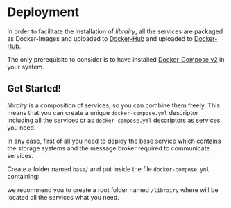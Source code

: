 # Deployment

In order to facilitate the installation of *librairy*, all the services are packaged as Docker-Images and uploaded to [Docker-Hub](https://hub.docker.com/u/librairy/dashboard/) and uploaded to [Docker-Hub](https://hub.docker.com/u/librairy/dashboard/).

The only prerequisite to consider is to have installed [Docker-Compose v2](https://docs.docker.com/compose/) in your system.

## Get Started!

*librairy* is a composition of services, so you can combine them freely. This means that you can create a unique `docker-compose.yml` descriptor including all the services or as `docker-compose.yml` descriptors as services you need. 

In any case, first of all you need to deploy the [base](https://github.com/librairy/base) service which contains the storage systems and the message broker required to communicate services.

Create a folder named `base/` and put inside the file `docker-compose.yml` containing: 



we recommend you to create a root folder named `/librairy` where will be located all the services what you need. 